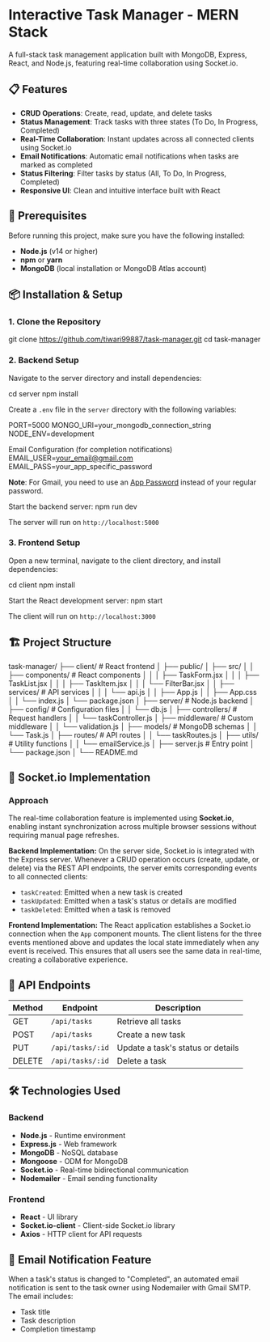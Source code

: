 # Interactive Task Manager - MERN Stack

A full-stack task management application built with MongoDB, Express, React, and Node.js, featuring real-time collaboration using Socket.io.

## 📋 Features

- **CRUD Operations**: Create, read, update, and delete tasks
- **Status Management**: Track tasks with three states (To Do, In Progress, Completed)
- **Real-Time Collaboration**: Instant updates across all connected clients using Socket.io
- **Email Notifications**: Automatic email notifications when tasks are marked as completed
- **Status Filtering**: Filter tasks by status (All, To Do, In Progress, Completed)
- **Responsive UI**: Clean and intuitive interface built with React

## 🚀 Prerequisites

Before running this project, make sure you have the following installed:

- **Node.js** (v14 or higher)
- **npm** or **yarn**
- **MongoDB** (local installation or MongoDB Atlas account)

## 📦 Installation & Setup

### 1. Clone the Repository

git clone https://github.com/tiwari99887/task-manager.git
cd task-manager


### 2. Backend Setup

Navigate to the server directory and install dependencies:

cd server
npm install


Create a `.env` file in the `server` directory with the following variables:

PORT=5000
MONGO_URI=your_mongodb_connection_string
NODE_ENV=development

Email Configuration (for completion notifications)
EMAIL_USER=your_email@gmail.com
EMAIL_PASS=your_app_specific_password


**Note**: For Gmail, you need to use an [App Password](https://support.google.com/accounts/answer/185833) instead of your regular password.

Start the backend server:
npm run dev


The server will run on `http://localhost:5000`

### 3. Frontend Setup

Open a new terminal, navigate to the client directory, and install dependencies:

cd client
npm install


Start the React development server:
npm start


The client will run on `http://localhost:3000`

## 🏗️ Project Structure

task-manager/
├── client/ # React frontend
│   ├── public/
│   ├── src/
│   │   ├── components/ # React components
│   │   │   ├── TaskForm.jsx
│   │   │   ├── TaskList.jsx
│   │   │   ├── TaskItem.jsx
│   │   │   └── FilterBar.jsx
│   │   ├── services/ # API services
│   │   │   └── api.js
│   │   ├── App.js
│   │   ├── App.css
│   │   └── index.js
│   └── package.json
│
├── server/ # Node.js backend
│   ├── config/ # Configuration files
│   │   └── db.js
│   ├── controllers/ # Request handlers
│   │   └── taskController.js
│   ├── middleware/ # Custom middleware
│   │   └── validation.js
│   ├── models/ # MongoDB schemas
│   │   └── Task.js
│   ├── routes/ # API routes
│   │   └── taskRoutes.js
│   ├── utils/ # Utility functions
│   │   └── emailService.js
│   ├── server.js # Entry point
│   └── package.json
│
└── README.md


## 🔌 Socket.io Implementation

### Approach

The real-time collaboration feature is implemented using **Socket.io**, enabling instant synchronization across multiple browser sessions without requiring manual page refreshes.

**Backend Implementation:**
On the server side, Socket.io is integrated with the Express server. Whenever a CRUD operation occurs (create, update, or delete) via the REST API endpoints, the server emits corresponding events to all connected clients:
- `taskCreated`: Emitted when a new task is created
- `taskUpdated`: Emitted when a task's status or details are modified
- `taskDeleted`: Emitted when a task is removed

**Frontend Implementation:**
The React application establishes a Socket.io connection when the `App` component mounts. The client listens for the three events mentioned above and updates the local state immediately when any event is received. This ensures that all users see the same data in real-time, creating a collaborative experience.

## 🎯 API Endpoints

| Method | Endpoint | Description |
|--------|----------|-------------|
| GET | `/api/tasks` | Retrieve all tasks |
| POST | `/api/tasks` | Create a new task |
| PUT | `/api/tasks/:id` | Update a task's status or details |
| DELETE | `/api/tasks/:id` | Delete a task |


## 🛠️ Technologies Used

### Backend
- **Node.js** - Runtime environment
- **Express.js** - Web framework
- **MongoDB** - NoSQL database
- **Mongoose** - ODM for MongoDB
- **Socket.io** - Real-time bidirectional communication
- **Nodemailer** - Email sending functionality

### Frontend
- **React** - UI library
- **Socket.io-client** - Client-side Socket.io library
- **Axios** - HTTP client for API requests

## 📧 Email Notification Feature

When a task's status is changed to "Completed", an automated email notification is sent to the task owner using Nodemailer with Gmail SMTP. The email includes:
- Task title
- Task description
- Completion timestamp

